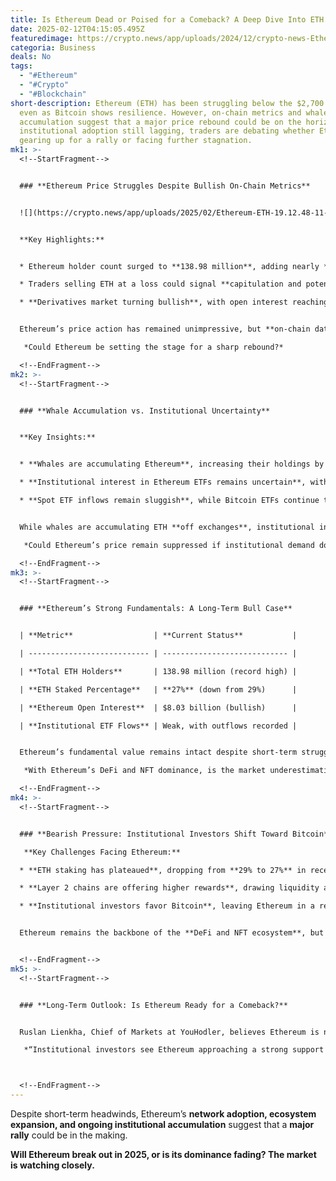 ```yaml
---
title: Is Ethereum Dead or Poised for a Comeback? A Deep Dive Into ETH’s Future
date: 2025-02-12T04:15:05.495Z
featuredimage: https://crypto.news/app/uploads/2024/12/crypto-news-Ethereum-dollars-option02-1380x820.webp
categoria: Business
deals: No
tags:
  - "#Ethereum"
  - "#Crypto"
  - "#Blockchain"
short-description: Ethereum (ETH) has been struggling below the $2,700 level,
  even as Bitcoin shows resilience. However, on-chain metrics and whale
  accumulation suggest that a major price rebound could be on the horizon. With
  institutional adoption still lagging, traders are debating whether Ethereum is
  gearing up for a rally or facing further stagnation.
mk1: >-
  <!--StartFragment-->


  ### **Ethereum Price Struggles Despite Bullish On-Chain Metrics**


  ![](https://crypto.news/app/uploads/2025/02/Ethereum-ETH-19.12.48-11-Feb-2025.png.webp)


  **Key Highlights:**


  * Ethereum holder count surged to **138.98 million**, adding nearly **500,000 new addresses** in one week.

  * Traders selling ETH at a loss could signal **capitulation and potential price recovery**.

  * **Derivatives market turning bullish**, with open interest reaching **$8.03 billion**.


  Ethereum’s price action has remained unimpressive, but **on-chain data suggests growing network activity**. The total number of ETH holders continues to rise, while derivatives traders are positioning themselves for a recovery. The **increase in large negative profit/loss spikes** indicates that many traders have exited at a loss—often a precursor to a market bottom.

   *Could Ethereum be setting the stage for a sharp rebound?*

  <!--EndFragment-->
mk2: >-
  <!--StartFragment-->


  ### **Whale Accumulation vs. Institutional Uncertainty**


  **Key Insights:**


  * **Whales are accumulating Ethereum**, increasing their holdings by nearly **500,000 ETH in February 2025**.

  * **Institutional interest in Ethereum ETFs remains uncertain**, with recent **$22.5 million outflows**.

  * **Spot ETF inflows remain sluggish**, while Bitcoin ETFs continue to dominate institutional investment.


  While whales are accumulating ETH **off exchanges**, institutional investors appear hesitant. The **lack of significant ETF inflows** suggests that institutions remain undecided about Ethereum’s long-term prospects compared to Bitcoin.

   *Could Ethereum’s price remain suppressed if institutional demand doesn’t pick up?*

  <!--EndFragment-->
mk3: >-
  <!--StartFragment-->


  ### **Ethereum’s Strong Fundamentals: A Long-Term Bull Case**


  | **Metric**                  | **Current Status**           |

  | --------------------------- | ---------------------------- |

  | **Total ETH Holders**       | 138.98 million (record high) |

  | **ETH Staked Percentage**   | **27%** (down from 29%)      |

  | **Ethereum Open Interest**  | $8.03 billion (bullish)      |

  | **Institutional ETF Flows** | Weak, with outflows recorded |


  Ethereum’s fundamental value remains intact despite short-term struggles. The network is processing **over $30 billion in daily transactions**, largely powered by **Layer 2 solutions like Arbitrum, Base, and zkSync**.

   *With Ethereum’s DeFi and NFT dominance, is the market underestimating its long-term potential?*

  <!--EndFragment-->
mk4: >-
  <!--StartFragment-->


  ### **Bearish Pressure: Institutional Investors Shift Toward Bitcoin**

   **Key Challenges Facing Ethereum:**

  * **ETH staking has plateaued**, dropping from **29% to 27%** in recent months.

  * **Layer 2 chains are offering higher rewards**, drawing liquidity away from ETH staking.

  * **Institutional investors favor Bitcoin**, leaving Ethereum in a relative disadvantage.


  Ethereum remains the backbone of the **DeFi and NFT ecosystem**, but **competition from Layer 2 solutions** and shifting investor sentiment towards **Bitcoin ETFs** have impacted its price trajectory.


  <!--EndFragment-->
mk5: >-
  <!--StartFragment-->


  ### **Long-Term Outlook: Is Ethereum Ready for a Comeback?**


  Ruslan Lienkha, Chief of Markets at YouHodler, believes Ethereum is nearing a **long-term accumulation phase**, stating:

   *“Institutional investors see Ethereum approaching a strong support level, making it an attractive buy for long-term accumulation. Historically, this type of institutional entry has preceded market recoveries.”*



  <!--EndFragment-->
---
```

Despite short-term headwinds, Ethereum’s **network adoption, ecosystem expansion, and ongoing institutional accumulation** suggest that a **major rally** could be in the making.

 **Will Ethereum break out in 2025, or is its dominance fading? The market is watching closely.**